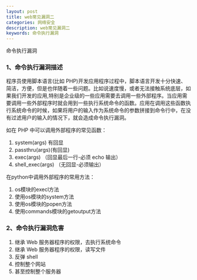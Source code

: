 ```yaml
---
layout: post
title: web常见漏洞二
categories: 网络安全
description: web常见漏洞二
keywords: 命令执行漏洞
---
```


命令执行漏洞

### 1、命令执行漏洞描述

程序员使用脚本语言(比如 PHP)开发应用程序过程中，脚本语言开发十分快速、简洁，方便，但是也伴随着一些问题。比如说速度慢，或者无法接触系统底层，如果我们开发的应用,特别是企业级的一些应用需要去调用一些外部程序。当应用需要调用一些外部程序时就会用到一些执行系统命令的函数。应用在调用这些函数执行系统命令的时候，如果将用户的输入作为系统命令的参数拼接到命令行中，在没有过滤用户的输入的情况下，就会造成命令执行漏洞。

如在 PHP 中可以调用外部程序的常见函数：

1. system(args) 有回显
2. passthru(args)(有回显)
3. exec(args) （回显最后一行-必须 echo 输出）
4. shell_exec(args) （无回显-必须输出）

在python中调用外部程序的常用方法：

1. os模块的execl方法
2. 使用os模块的system方法
3. 使用os模块的popen方法
4. 使用commands模块的getoutput方法

### 2、命令执行漏洞危害

1. 继承 Web 服务器程序的权限，去执行系统命令
2. 继承 Web 服务器程序的权限，读写文件
3. 反弹 shell
4. 控制整个网站
5. 甚至控制整个服务器
